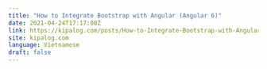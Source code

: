 ```yaml
---
title: "How to Integrate Bootstrap with Angular (Angular 6)"
date: 2021-04-24T17:17:08Z
link: https://kipalog.com/posts/How-to-Integrate-Bootstrap-with-Angular--Angular-6?utm_medium=RSS&utm_source=news.12bit.vn
site: kipalog.com
language: Vietnamese
draft: false
---
```

